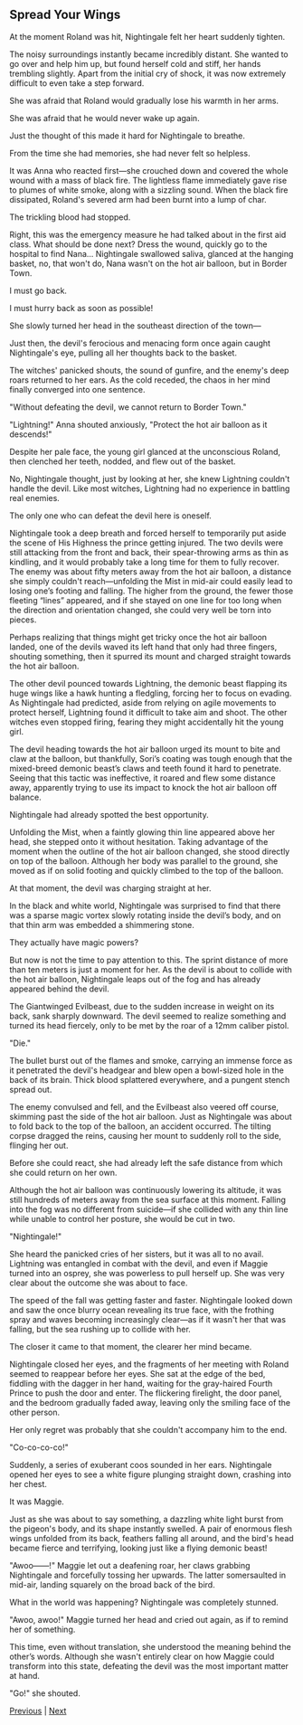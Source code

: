 ## Spread Your Wings
At the moment Roland was hit, Nightingale felt her heart suddenly tighten.



The noisy surroundings instantly became incredibly distant. She wanted to go over and help him up, but found herself cold and stiff, her hands trembling slightly. Apart from the initial cry of shock, it was now extremely difficult to even take a step forward.



She was afraid that Roland would gradually lose his warmth in her arms.



She was afraid that he would never wake up again.



Just the thought of this made it hard for Nightingale to breathe.



From the time she had memories, she had never felt so helpless.



It was Anna who reacted first—she crouched down and covered the whole wound with a mass of black fire. The lightless flame immediately gave rise to plumes of white smoke, along with a sizzling sound. When the black fire dissipated, Roland's severed arm had been burnt into a lump of char.



The trickling blood had stopped.



Right, this was the emergency measure he had talked about in the first aid class. What should be done next? Dress the wound, quickly go to the hospital to find Nana... Nightingale swallowed saliva, glanced at the hanging basket, no, that won't do, Nana wasn't on the hot air balloon, but in Border Town.



I must go back.

I must hurry back as soon as possible!

She slowly turned her head in the southeast direction of the town—

Just then, the devil's ferocious and menacing form once again caught Nightingale's eye, pulling all her thoughts back to the basket.

The witches' panicked shouts, the sound of gunfire, and the enemy's deep roars returned to her ears. As the cold receded, the chaos in her mind finally converged into one sentence.

"Without defeating the devil, we cannot return to Border Town."

"Lightning!" Anna shouted anxiously, "Protect the hot air balloon as it descends!"

Despite her pale face, the young girl glanced at the unconscious Roland, then clenched her teeth, nodded, and flew out of the basket.

No, Nightingale thought, just by looking at her, she knew Lightning couldn't handle the devil. Like most witches, Lightning had no experience in battling real enemies.



The only one who can defeat the devil here is oneself.



Nightingale took a deep breath and forced herself to temporarily put aside the scene of His Highness the prince getting injured. The two devils were still attacking from the front and back, their spear-throwing arms as thin as kindling, and it would probably take a long time for them to fully recover. The enemy was about fifty meters away from the hot air balloon, a distance she simply couldn't reach—unfolding the Mist in mid-air could easily lead to losing one’s footing and falling. The higher from the ground, the fewer those fleeting “lines” appeared, and if she stayed on one line for too long when the direction and orientation changed, she could very well be torn into pieces.



Perhaps realizing that things might get tricky once the hot air balloon landed, one of the devils waved its left hand that only had three fingers, shouting something, then it spurred its mount and charged straight towards the hot air balloon.



The other devil pounced towards Lightning, the demonic beast flapping its huge wings like a hawk hunting a fledgling, forcing her to focus on evading. As Nightingale had predicted, aside from relying on agile movements to protect herself, Lightning found it difficult to take aim and shoot. The other witches even stopped firing, fearing they might accidentally hit the young girl.



The devil heading towards the hot air balloon urged its mount to bite and claw at the balloon, but thankfully, Sori’s coating was tough enough that the mixed-breed demonic beast’s claws and teeth found it hard to penetrate. Seeing that this tactic was ineffective, it roared and flew some distance away, apparently trying to use its impact to knock the hot air balloon off balance.



Nightingale had already spotted the best opportunity.



Unfolding the Mist, when a faintly glowing thin line appeared above her head, she stepped onto it without hesitation. Taking advantage of the moment when the outline of the hot air balloon changed, she stood directly on top of the balloon. Although her body was parallel to the ground, she moved as if on solid footing and quickly climbed to the top of the balloon.



At that moment, the devil was charging straight at her.



In the black and white world, Nightingale was surprised to find that there was a sparse magic vortex slowly rotating inside the devil’s body, and on that thin arm was embedded a shimmering stone.



They actually have magic powers?

But now is not the time to pay attention to this. The sprint distance of more than ten meters is just a moment for her. As the devil is about to collide with the hot air balloon, Nightingale leaps out of the fog and has already appeared behind the devil.

The Giantwinged Evilbeast, due to the sudden increase in weight on its back, sank sharply downward. The devil seemed to realize something and turned its head fiercely, only to be met by the roar of a 12mm caliber pistol.

"Die."

The bullet burst out of the flames and smoke, carrying an immense force as it penetrated the devil's headgear and blew open a bowl-sized hole in the back of its brain. Thick blood splattered everywhere, and a pungent stench spread out.

The enemy convulsed and fell, and the Evilbeast also veered off course, skimming past the side of the hot air balloon. Just as Nightingale was about to fold back to the top of the balloon, an accident occurred. The tilting corpse dragged the reins, causing her mount to suddenly roll to the side, flinging her out.

Before she could react, she had already left the safe distance from which she could return on her own.

Although the hot air balloon was continuously lowering its altitude, it was still hundreds of meters away from the sea surface at this moment. Falling into the fog was no different from suicide—if she collided with any thin line while unable to control her posture, she would be cut in two.

"Nightingale!"



She heard the panicked cries of her sisters, but it was all to no avail. Lightning was entangled in combat with the devil, and even if Maggie turned into an osprey, she was powerless to pull herself up. She was very clear about the outcome she was about to face.

The speed of the fall was getting faster and faster. Nightingale looked down and saw the once blurry ocean revealing its true face, with the frothing spray and waves becoming increasingly clear—as if it wasn't her that was falling, but the sea rushing up to collide with her.

The closer it came to that moment, the clearer her mind became.

Nightingale closed her eyes, and the fragments of her meeting with Roland seemed to reappear before her eyes. She sat at the edge of the bed, fiddling with the dagger in her hand, waiting for the gray-haired Fourth Prince to push the door and enter. The flickering firelight, the door panel, and the bedroom gradually faded away, leaving only the smiling face of the other person.

Her only regret was probably that she couldn't accompany him to the end.

"Co-co-co-co!"

Suddenly, a series of exuberant coos sounded in her ears. Nightingale opened her eyes to see a white figure plunging straight down, crashing into her chest.

It was Maggie.

Just as she was about to say something, a dazzling white light burst from the pigeon's body, and its shape instantly swelled. A pair of enormous flesh wings unfolded from its back, feathers falling all around, and the bird's head became fierce and terrifying, looking just like a flying demonic beast!



"Awoo——!" Maggie let out a deafening roar, her claws grabbing Nightingale and forcefully tossing her upwards. The latter somersaulted in mid-air, landing squarely on the broad back of the bird.

What in the world was happening? Nightingale was completely stunned.

"Awoo, awoo!" Maggie turned her head and cried out again, as if to remind her of something.

This time, even without translation, she understood the meaning behind the other’s words. Although she wasn't entirely clear on how Maggie could transform into this state, defeating the devil was the most important matter at hand.

"Go!" she shouted.





[Previous](CH0294.md) | [Next](CH0296.md)
